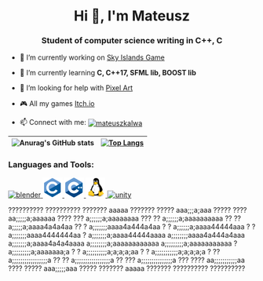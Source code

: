 <h1 align="center">Hi 👋, I'm Mateusz</h1>
<h3 align="center">Student of computer science writing in C++, C</h3>

- 🔭 I’m currently working on [Sky Islands Game](https://github.com/Clwmm/SkyIslandsGame)

- 🌱 I’m currently learning **C, C++17, SFML lib, BOOST lib**

- 🤝 I’m looking for help with [Pixel Art](https://github.com/Clwmm/SkyIslandsGame)

- 🎮 All my games [Itch.io](https://klw-m.itch.io/)

- 📫 Connect with me: <a href="https://linkedin.com/in/mateuszkalwa" target="blank"><img align="center" src="https://raw.githubusercontent.com/rahuldkjain/github-profile-readme-generator/master/src/images/icons/Social/linked-in-alt.svg" alt="mateuszkalwa" height="30" width="40" /></a>

|  ![Anurag's GitHub stats](https://github-readme-stats.vercel.app/api?username=Clwmm&show_icons=true&theme=gradient)  |  [![Top Langs](https://github-readme-stats.vercel.app/api/top-langs/?username=Clwmm&layout=compact)](https://github.com/anuraghazra/github-readme-stats)  |
| ------------- | ------------- |

<h3 align="left">Languages and Tools:</h3> <p align="left"> <a href="https://www.blender.org/" target="_blank" rel="noreferrer"> <img src="https://download.blender.org/branding/community/blender_community_badge_white.svg" alt="blender" width="40" height="40"/> </a> <a href="https://www.cprogramming.com/" target="_blank" rel="noreferrer"> <img src="https://raw.githubusercontent.com/devicons/devicon/master/icons/c/c-original.svg" alt="c" width="40" height="40"/> </a> <a href="https://www.w3schools.com/cpp/" target="_blank" rel="noreferrer"> <img src="https://raw.githubusercontent.com/devicons/devicon/master/icons/cplusplus/cplusplus-original.svg" alt="cplusplus" width="40" height="40"/> </a> <a href="https://www.linux.org/" target="_blank" rel="noreferrer"> <img src="https://raw.githubusercontent.com/devicons/devicon/master/icons/linux/linux-original.svg" alt="linux" width="40" height="40"/> </a> <a href="https://unity.com/" target="_blank" rel="noreferrer"> <img src="https://www.vectorlogo.zone/logos/unity3d/unity3d-icon.svg" alt="unity" width="40" height="40"/> </a> </p>

<p font="Courier">
  ??????????     ??????????
???????   aaaaa   ???????
?????  aaa;;;a;aaa  ?????
???? aa;;;;;a;aaaaaa ????
??? a;;;;;;a;aaaaaaaa ???
?? a;;;;;;a;aaaaaaaaaa ??
?? a;;;;;a;aaaa4a4a4aa ??
? a;;;;;;;aaaa4a444a4aa ?
? a;;;;;;a;aaaa44444aaa ?
? a;;;;;;;aaaa4444444aa ?
 a;;;;;;;a;aaaa44444aaaa
 a;;;;;;;;aaaa4a444a4aaa
 a;;;;;;;a;aaaa4a4a4aaaa
 a;;;;;;;;a;aaaaaaaaaaaa
 a;;;;;;;;;a;aaaaaaaaaaa
? a;;;;;;;;;a;aaaaaaa;a ?
? a;;;;;;;;;;a;a;a;a;aa ?
? a;;;;;;;;;;;a;a;a;a;a ?
?? a;;;;;;;;;;;;;;;;;a ??
?? a;;;;;;;;;;;;;;;;;a ??
??? a;;;;;;;;;;;;;;;a ???
???? aa;;;;;;;;;;;aa ????
?????  aaa;;;;;aaa  ?????
???????   aaaaa   ???????
??????????     ??????????
</p>
